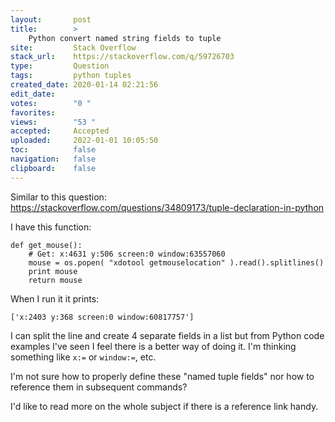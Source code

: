 ```yaml
---
layout:       post
title:        >
    Python convert named string fields to tuple
site:         Stack Overflow
stack_url:    https://stackoverflow.com/q/59726703
type:         Question
tags:         python tuples
created_date: 2020-01-14 02:21:56
edit_date:    
votes:        "0 "
favorites:    
views:        "53 "
accepted:     Accepted
uploaded:     2022-01-01 10:05:50
toc:          false
navigation:   false
clipboard:    false
---
```


Similar to this question: https://stackoverflow.com/questions/34809173/tuple-declaration-in-python

I have this function:

``` 
def get_mouse():
    # Get: x:4631 y:506 screen:0 window:63557060
    mouse = os.popen( "xdotool getmouselocation" ).read().splitlines()
    print mouse
    return mouse
```

When I run it it prints:

``` 
['x:2403 y:368 screen:0 window:60817757']

```

I can split the line and create 4 separate fields in a list but from Python code examples I've seen I feel there is a better way of doing it. I'm thinking something like `x:=` or `window:=`, etc.

I'm not sure how to properly define these "named tuple fields" nor how to reference them in subsequent commands?

I'd like to read more on the whole subject if there is a reference link handy.
